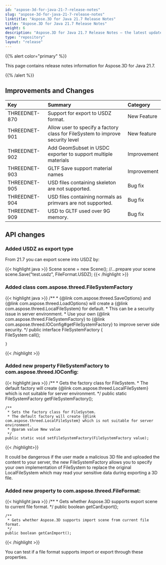 ```yaml
---
id: "aspose-3d-for-java-21-7-release-notes"
slug: "aspose-3d-for-java-21-7-release-notes"
linktitle: "Aspose.3D for Java 21.7 Release Notes"
title: "Aspose.3D for Java 21.7 Release Notes"
weight: 6
description: "Aspose.3D for Java 21.7 Release Notes – the latest updates and fixes."
type: "repository"
layout: "release"
---
```


{{% alert color="primary" %}}

This page contains release notes information for Aspose.3D for Java 21.7.

{{% /alert %}}
## **Improvements and Changes**

|**Key**|**Summary**|**Category**|
| :- | :- | :- |
| THREEDNET-870 | Support for export to USDZ format. | New Feature |
| THREEDNET-901 | Allow user to specify a factory class for FileSystem to improve security level | New feature|
| THREEDNET-902 | Add GeomSubset in USDC exporter to support multiple materials | Improvement |
| THREEDNET-903 | GLTF Save support material names | Improvement |
| THREEDNET-905 | USD files containing skeleton are not supported. | Bug fix |
| THREEDNET-904 | USD files containing normals as primvars are not supported. | Bug fix |
| THREEDNET-909 | USD to GLTF used over 9G memory. | Bug fix |





## API changes ##



### Added USDZ as export type ###

From 21.7 you can export scene into USDZ by:

{{< highlight java >}}
    Scene scene = new Scene();
    //...prepare your scene
    scene.Save("test.usdz", FileFormat.USDZ);
{{< /highlight >}}


### Added class com.aspose.threed.FileSystemFactory ###


{{< highlight java >}}
    /**
    * {@link com.aspose.threed.SaveOptions} and {@link com.aspose.threed.LoadOptions} will create a {@link com.aspose.threed.LocalFileSystem} for default.
    * This can be a security issue in server environment.
    * Use your own {@link com.aspose.threed.FileSystemFactory} to {@link com.aspose.threed.IOConfig#getFileSystemFactory} to improve server side security.
    */
    public interface FileSystemFactory
    {    
        FileSystem call();
        
    }
{{< /highlight >}}


### Added new property FileSystemFactory to com.aspose.threed.IOConfig:


{{< highlight java >}}
    /**
     * Gets the factory class for FileSystem.
     * The default factory will create {@link com.aspose.threed.LocalFileSystem} which is not suitable for server environment.
     */
    public static FileSystemFactory getFileSystemFactory();
    
    /**
     * Sets the factory class for FileSystem.
     * The default factory will create {@link com.aspose.threed.LocalFileSystem} which is not suitable for server environment.
     * @param value New value
     */
    public static void setFileSystemFactory(FileSystemFactory value);

{{< /highlight>}}



It could be dangerous if the user made a malicious 3D file and uploaded the content to your server, the new FileSystemFactory allows you to specify your own implementation of FileSystem to replace the original LocalFileSystem which may read your sensitive data during exporting a 3D file.







### Added new property to com.aspose.threed.FileFormat:

{{< highlight java >}}
    /**
     * Gets whether Aspose.3D supports export scene to current file format.
     */
    public boolean getCanExport();
    
    /**
     * Gets whether Aspose.3D supports import scene from current file format.
     */
    public boolean getCanImport();

{{< /highlight >}}

You can test if a file format supports import or export through these properties.